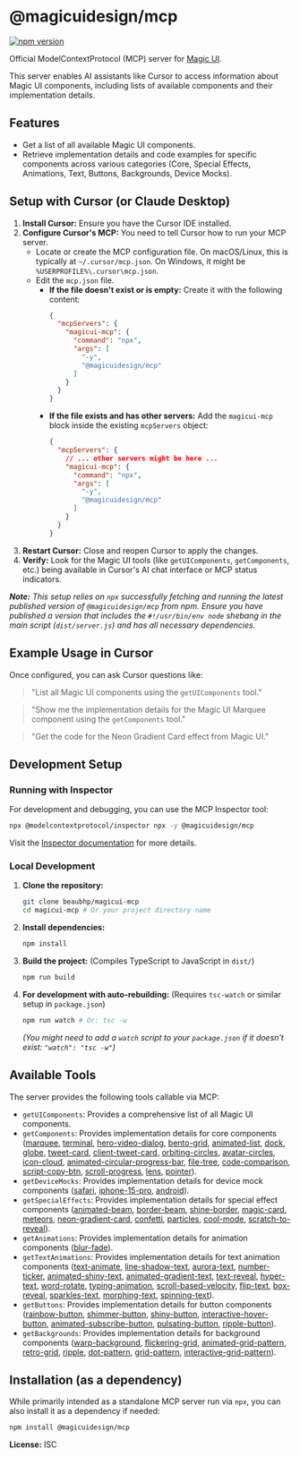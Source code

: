 # @magicuidesign/mcp

[![npm version](https://badge.fury.io/js/%40magicuidesign%2Fmcp.svg)](https://badge.fury.io/js/%40magicuidesign%2Fmcp)

Official ModelContextProtocol (MCP) server for [Magic UI](https://magicui.design/).

This server enables AI assistants like Cursor to access information about Magic UI components, including lists of available components and their implementation details.

## Features

*   Get a list of all available Magic UI components.
*   Retrieve implementation details and code examples for specific components across various categories (Core, Special Effects, Animations, Text, Buttons, Backgrounds, Device Mocks).

## Setup with Cursor (or Claude Desktop)

1.  **Install Cursor:** Ensure you have the Cursor IDE installed.
2.  **Configure Cursor's MCP:** You need to tell Cursor how to run your MCP server.
    *   Locate or create the MCP configuration file. On macOS/Linux, this is typically at `~/.cursor/mcp.json`. On Windows, it might be `%USERPROFILE%\.cursor\mcp.json`.
    *   Edit the `mcp.json` file.
        *   **If the file doesn't exist or is empty:** Create it with the following content:
            ```json
            {
              "mcpServers": {
                "magicui-mcp": {
                  "command": "npx",
                  "args": [
                    "-y",
                    "@magicuidesign/mcp"
                  ]
                }
              }
            }
            ```
        *   **If the file exists and has other servers:** Add the `magicui-mcp` block inside the existing `mcpServers` object:
            ```json
            {
              "mcpServers": {
                // ... other servers might be here ...
                "magicui-mcp": {
                  "command": "npx",
                  "args": [
                    "-y",
                    "@magicuidesign/mcp"
                  ]
                }
              }
            }
            ```
3.  **Restart Cursor:** Close and reopen Cursor to apply the changes.
4.  **Verify:** Look for the Magic UI tools (like `getUIComponents`, `getComponents`, etc.) being available in Cursor's AI chat interface or MCP status indicators.

***Note:** This setup relies on `npx` successfully fetching and running the *latest published version* of `@magicuidesign/mcp` from npm. Ensure you have published a version that includes the `#!/usr/bin/env node` shebang in the main script (`dist/server.js`) and has all necessary dependencies.*

## Example Usage in Cursor

Once configured, you can ask Cursor questions like:

> "List all Magic UI components using the `getUIComponents` tool."

> "Show me the implementation details for the Magic UI Marquee component using the `getComponents` tool."

> "Get the code for the Neon Gradient Card effect from Magic UI."

## Development Setup

### Running with Inspector

For development and debugging, you can use the MCP Inspector tool:

```bash
npx @modelcontextprotocol/inspector npx -y @magicuidesign/mcp
```

Visit the [Inspector documentation](https://docs.modelcontextprotocol.dev/mcp-inspector/introduction) for more details.

### Local Development

1.  **Clone the repository:**
    ```bash
    git clone beaubhp/magicui-mcp
    cd magicui-mcp # Or your project directory name
    ```
2.  **Install dependencies:**
    ```bash
    npm install
    ```
3.  **Build the project:** (Compiles TypeScript to JavaScript in `dist/`)
    ```bash
    npm run build
    ```
4.  **For development with auto-rebuilding:** (Requires `tsc-watch` or similar setup in `package.json`)
    ```bash
    npm run watch # Or: tsc -w
    ```
    *(You might need to add a `watch` script to your `package.json` if it doesn't exist: `"watch": "tsc -w"`)*

## Available Tools

The server provides the following tools callable via MCP:

*   `getUIComponents`: Provides a comprehensive list of all Magic UI components.
*   `getComponents`: Provides implementation details for core components ([marquee](https://magicui.design/docs/components/marquee), [terminal](https://magicui.design/docs/components/terminal), [hero-video-dialog](https://magicui.design/docs/components/hero-video-dialog), [bento-grid](https://magicui.design/docs/components/bento-grid), [animated-list](https://magicui.design/docs/components/animated-list), [dock](https://magicui.design/docs/components/dock), [globe](https://magicui.design/docs/components/globe), [tweet-card](https://magicui.design/docs/components/tweet-card), [client-tweet-card](https://magicui.design/docs/components/client-tweet-card), [orbiting-circles](https://magicui.design/docs/components/orbiting-circles), [avatar-circles](https://magicui.design/docs/components/avatar-circles), [icon-cloud](https://magicui.design/docs/components/icon-cloud), [animated-circular-progress-bar](https://magicui.design/docs/components/animated-circular-progress-bar), [file-tree](https://magicui.design/docs/components/file-tree), [code-comparison](https://magicui.design/docs/components/code-comparison), [script-copy-btn](https://magicui.design/docs/components/script-copy-btn), [scroll-progress](https://magicui.design/docs/components/scroll-progress), [lens](https://magicui.design/docs/components/lens), [pointer](https://magicui.design/docs/components/pointer)).
*   `getDeviceMocks`: Provides implementation details for device mock components ([safari](https://magicui.design/docs/components/safari), [iphone-15-pro](https://magicui.design/docs/components/iphone-15-pro), [android](https://magicui.design/docs/components/android)).
*   `getSpecialEffects`: Provides implementation details for special effect components ([animated-beam](https://magicui.design/docs/components/animated-beam), [border-beam](https://magicui.design/docs/components/border-beam), [shine-border](https://magicui.design/docs/components/shine-border), [magic-card](https://magicui.design/docs/components/magic-card), [meteors](https://magicui.design/docs/components/meteors), [neon-gradient-card](https://magicui.design/docs/components/neon-gradient-card), [confetti](https://magicui.design/docs/components/confetti), [particles](https://magicui.design/docs/components/particles), [cool-mode](https://magicui.design/docs/components/cool-mode), [scratch-to-reveal](https://magicui.design/docs/components/scratch-to-reveal)).
*   `getAnimations`: Provides implementation details for animation components ([blur-fade](https://magicui.design/docs/components/blur-fade)).
*   `getTextAnimations`: Provides implementation details for text animation components ([text-animate](https://magicui.design/docs/components/text-animate), [line-shadow-text](https://magicui.design/docs/components/line-shadow-text), [aurora-text](https://magicui.design/docs/components/aurora-text), [number-ticker](https://magicui.design/docs/components/number-ticker), [animated-shiny-text](https://magicui.design/docs/components/animated-shiny-text), [animated-gradient-text](https://magicui.design/docs/components/animated-gradient-text), [text-reveal](https://magicui.design/docs/components/text-reveal), [hyper-text](https://magicui.design/docs/components/hyper-text), [word-rotate](https://magicui.design/docs/components/word-rotate), [typing-animation](https://magicui.design/docs/components/typing-animation), [scroll-based-velocity](https://magicui.design/docs/components/scroll-based-velocity), [flip-text](https://magicui.design/docs/components/flip-text), [box-reveal](https://magicui.design/docs/components/box-reveal), [sparkles-text](https://magicui.design/docs/components/sparkles-text), [morphing-text](https://magicui.design/docs/components/morphing-text), [spinning-text](https://magicui.design/docs/components/spinning-text)).
*   `getButtons`: Provides implementation details for button components ([rainbow-button](https://magicui.design/docs/components/rainbow-button), [shimmer-button](https://magicui.design/docs/components/shimmer-button), [shiny-button](https://magicui.design/docs/components/shiny-button), [interactive-hover-button](https://magicui.design/docs/components/interactive-hover-button), [animated-subscribe-button](https://magicui.design/docs/components/animated-subscribe-button), [pulsating-button](https://magicui.design/docs/components/pulsating-button), [ripple-button](https://magicui.design/docs/components/ripple-button)).
*   `getBackgrounds`: Provides implementation details for background components ([warp-background](https://magicui.design/docs/components/warp-background), [flickering-grid](https://magicui.design/docs/components/flickering-grid), [animated-grid-pattern](https://magicui.design/docs/components/animated-grid-pattern), [retro-grid](https://magicui.design/docs/components/retro-grid), [ripple](https://magicui.design/docs/components/ripple), [dot-pattern](https://magicui.design/docs/components/dot-pattern), [grid-pattern](https://magicui.design/docs/components/grid-pattern), [interactive-grid-pattern](https://magicui.design/docs/components/interactive-grid-pattern)).

## Installation (as a dependency)

While primarily intended as a standalone MCP server run via `npx`, you can also install it as a dependency if needed:

```bash
npm install @magicuidesign/mcp
```

**License:** ISC
